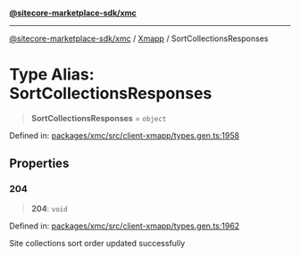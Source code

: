 [**@sitecore-marketplace-sdk/xmc**](../../../../README.md)

***

[@sitecore-marketplace-sdk/xmc](../../../../README.md) / [Xmapp](../README.md) / SortCollectionsResponses

# Type Alias: SortCollectionsResponses

> **SortCollectionsResponses** = `object`

Defined in: [packages/xmc/src/client-xmapp/types.gen.ts:1958](https://github.com/Sitecore/marketplace-sdk/blob/e3ec55ede335ad59ac5875d32f0d68c50e7bc899/packages/xmc/src/client-xmapp/types.gen.ts#L1958)

## Properties

### 204

> **204**: `void`

Defined in: [packages/xmc/src/client-xmapp/types.gen.ts:1962](https://github.com/Sitecore/marketplace-sdk/blob/e3ec55ede335ad59ac5875d32f0d68c50e7bc899/packages/xmc/src/client-xmapp/types.gen.ts#L1962)

Site collections sort order updated successfully
